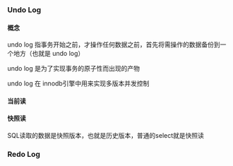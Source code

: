 ### Undo Log

#### 概念

undo log 指事务开始之前，才操作任何数据之前，首先将需操作的数据备份到一个地方（也就是 undo log）

undo log 是为了实现事务的原子性而出现的产物

undo log 在 innodb引擎中用来实现多版本并发控制

#### 当前读

#### 快照读

SQL读取的数据是快照版本，也就是历史版本，普通的select就是快照读

### Redo Log

